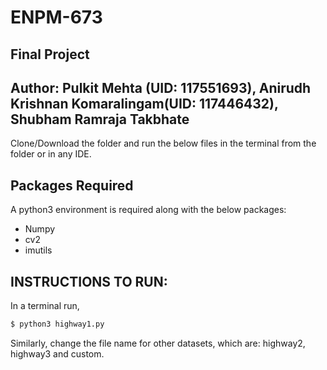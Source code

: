 # ENPM-673 
## Final Project

## Author: Pulkit Mehta (UID: 117551693), Anirudh Krishnan Komaralingam(UID: 117446432), Shubham Ramraja Takbhate

Clone/Download the folder and run the below files in the terminal from the folder or in any IDE.

## Packages Required
A python3 environment is required along with the below packages:

- Numpy
- cv2
- imutils

## INSTRUCTIONS TO RUN:

In a terminal run,

```bash
$ python3 highway1.py 
```

Similarly, change the file name for other datasets, which are: highway2, highway3 and custom. 
